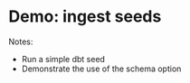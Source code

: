 <!-- .slide: class="transition bg-blue"-->
# Demo: ingest seeds

Notes:
* Run a simple dbt seed
* Demonstrate the use of the schema option
